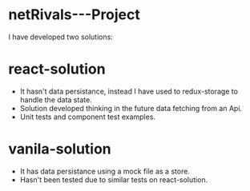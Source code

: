 # netRivals---Project

I have developed two solutions:

# react-solution

* It hasn't data persistance, instead I have used to redux-storage to handle the data state.
* Solution developed thinking in the future data fetching from an Api.
* Unit tests and component test examples.

# vanila-solution

* It has data persistance using a mock file as a store.
* Hasn't been tested due to similar tests on react-solution.
